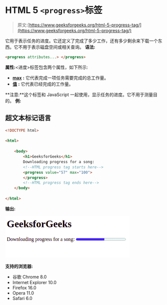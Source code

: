 # HTML 5 `<progress>`标签

> 原文:[https://www.geeksforgeeks.org/html-5-progress-tag/](https://www.geeksforgeeks.org/html-5-progress-tag/)

它用于表示任务的进度。它还定义了完成了多少工作，还有多少剩余来下载一个东西。它不用于表示磁盘空间或相关查询。
**语法:**

```html
<progress attributes...> </progress>
```

**属性:**<进度>标签包含两个属性，如下所示:

*   [**max**](https://www.geeksforgeeks.org/html-progress-max-attribute/) **:** 它代表完成一项任务需要完成的总工作量。
*   [**值**](https://www.geeksforgeeks.org/html-progress-value-attribute/) **:** 它代表已经完成的工作量。

**注意:**这个标签和 JavaScript 一起使用，显示任务的进度。它不用于测量目的。
**例:**

## 超文本标记语言

```html
<!DOCTYPE html>

<html>

    <body>
        <h1>GeeksforGeeks</h1>
        Downloading progress for a song:
        <!--HTML progress tag starts here-->
        <progress value="57" max="100">
        </progress>
        <!--HTML progress tag ends here-->
    </body>

</html>                   
```

**输出:**

![](img/bce38c25db7332cc938fc73d80129e9a.png)

**支持的浏览器:**

*   谷歌 Chrome 8.0
*   Internet Explorer 10.0
*   Firefox 16.0
*   Opera 11.0
*   Safari 6.0